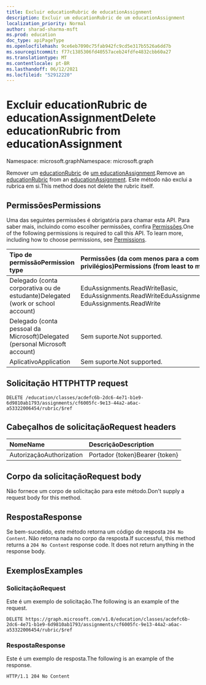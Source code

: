 ```yaml
---
title: Excluir educationRubric de educationAssignment
description: Excluir um educationRubric de um educationAssignment
localization_priority: Normal
author: sharad-sharma-msft
ms.prod: education
doc_type: apiPageType
ms.openlocfilehash: 9ce6eb7090c75fab942fc9cd5e317b5526a6dd7b
ms.sourcegitcommit: f77c1385306fd40557aceb24fdfe4832cbb60a27
ms.translationtype: MT
ms.contentlocale: pt-BR
ms.lasthandoff: 06/12/2021
ms.locfileid: "52912220"
---
```

# <a name="delete-educationrubric-from-educationassignment"></a><span data-ttu-id="c8070-103">Excluir educationRubric de educationAssignment</span><span class="sxs-lookup"><span data-stu-id="c8070-103">Delete educationRubric from educationAssignment</span></span>

<span data-ttu-id="c8070-104">Namespace: microsoft.graph</span><span class="sxs-lookup"><span data-stu-id="c8070-104">Namespace: microsoft.graph</span></span>

<span data-ttu-id="c8070-105">Remover um [educationRubric](../resources/educationrubric.md) de [um educationAssignment](../resources/educationassignment.md).</span><span class="sxs-lookup"><span data-stu-id="c8070-105">Remove an [educationRubric](../resources/educationrubric.md) from an [educationAssignment](../resources/educationassignment.md).</span></span>
<span data-ttu-id="c8070-106">Este método não exclui a rubrica em si.</span><span class="sxs-lookup"><span data-stu-id="c8070-106">This method does not delete the rubric itself.</span></span>

## <a name="permissions"></a><span data-ttu-id="c8070-107">Permissões</span><span class="sxs-lookup"><span data-stu-id="c8070-107">Permissions</span></span>

<span data-ttu-id="c8070-p102">Uma das seguintes permissões é obrigatória para chamar esta API. Para saber mais, incluindo como escolher permissões, confira [Permissões](/graph/permissions-reference).</span><span class="sxs-lookup"><span data-stu-id="c8070-p102">One of the following permissions is required to call this API. To learn more, including how to choose permissions, see [Permissions](/graph/permissions-reference).</span></span>

| <span data-ttu-id="c8070-110">Tipo de permissão</span><span class="sxs-lookup"><span data-stu-id="c8070-110">Permission type</span></span>                        | <span data-ttu-id="c8070-111">Permissões (da com menos para a com mais privilégios)</span><span class="sxs-lookup"><span data-stu-id="c8070-111">Permissions (from least to most privileged)</span></span> |
|:---------------------------------------|:--------------------------------------------|
| <span data-ttu-id="c8070-112">Delegado (conta corporativa ou de estudante)</span><span class="sxs-lookup"><span data-stu-id="c8070-112">Delegated (work or school account)</span></span>     | <span data-ttu-id="c8070-113">EduAssignments.ReadWriteBasic, EduAssignments.ReadWrite</span><span class="sxs-lookup"><span data-stu-id="c8070-113">EduAssignments.ReadWriteBasic, EduAssignments.ReadWrite</span></span> |
| <span data-ttu-id="c8070-114">Delegado (conta pessoal da Microsoft)</span><span class="sxs-lookup"><span data-stu-id="c8070-114">Delegated (personal Microsoft account)</span></span> | <span data-ttu-id="c8070-115">Sem suporte.</span><span class="sxs-lookup"><span data-stu-id="c8070-115">Not supported.</span></span> |
| <span data-ttu-id="c8070-116">Aplicativo</span><span class="sxs-lookup"><span data-stu-id="c8070-116">Application</span></span>                            | <span data-ttu-id="c8070-117">Sem suporte.</span><span class="sxs-lookup"><span data-stu-id="c8070-117">Not supported.</span></span> |

## <a name="http-request"></a><span data-ttu-id="c8070-118">Solicitação HTTP</span><span class="sxs-lookup"><span data-stu-id="c8070-118">HTTP request</span></span>

<!-- { "blockType": "ignored" } -->

```http
DELETE /education/classes/acdefc6b-2dc6-4e71-b1e9-6d9810ab1793/assignments/cf6005fc-9e13-44a2-a6ac-a53322006454/rubric/$ref
```

## <a name="request-headers"></a><span data-ttu-id="c8070-119">Cabeçalhos de solicitação</span><span class="sxs-lookup"><span data-stu-id="c8070-119">Request headers</span></span>

| <span data-ttu-id="c8070-120">Nome</span><span class="sxs-lookup"><span data-stu-id="c8070-120">Name</span></span>          | <span data-ttu-id="c8070-121">Descrição</span><span class="sxs-lookup"><span data-stu-id="c8070-121">Description</span></span>   |
|:--------------|:--------------|
| <span data-ttu-id="c8070-122">Autorização</span><span class="sxs-lookup"><span data-stu-id="c8070-122">Authorization</span></span> | <span data-ttu-id="c8070-123">Portador {token}</span><span class="sxs-lookup"><span data-stu-id="c8070-123">Bearer {token}</span></span> |

## <a name="request-body"></a><span data-ttu-id="c8070-124">Corpo da solicitação</span><span class="sxs-lookup"><span data-stu-id="c8070-124">Request body</span></span>

<span data-ttu-id="c8070-125">Não fornece um corpo de solicitação para este método.</span><span class="sxs-lookup"><span data-stu-id="c8070-125">Don't supply a request body for this method.</span></span>

## <a name="response"></a><span data-ttu-id="c8070-126">Resposta</span><span class="sxs-lookup"><span data-stu-id="c8070-126">Response</span></span>

<span data-ttu-id="c8070-p103">Se bem-sucedido, este método retorna um código de resposta `204 No Content`. Não retorna nada no corpo da resposta.</span><span class="sxs-lookup"><span data-stu-id="c8070-p103">If successful, this method returns a `204 No Content` response code. It does not return anything in the response body.</span></span>

## <a name="examples"></a><span data-ttu-id="c8070-129">Exemplos</span><span class="sxs-lookup"><span data-stu-id="c8070-129">Examples</span></span>

### <a name="request"></a><span data-ttu-id="c8070-130">Solicitação</span><span class="sxs-lookup"><span data-stu-id="c8070-130">Request</span></span>

<span data-ttu-id="c8070-131">Este é um exemplo de solicitação.</span><span class="sxs-lookup"><span data-stu-id="c8070-131">The following is an example of the request.</span></span>

<!-- {
  "blockType": "request",
  "name": "delete_educationrubric_from_educationassignment"
}-->

```http
DELETE https://graph.microsoft.com/v1.0/education/classes/acdefc6b-2dc6-4e71-b1e9-6d9810ab1793/assignments/cf6005fc-9e13-44a2-a6ac-a53322006454/rubric/$ref
```

### <a name="response"></a><span data-ttu-id="c8070-132">Resposta</span><span class="sxs-lookup"><span data-stu-id="c8070-132">Response</span></span>

<span data-ttu-id="c8070-133">Este é um exemplo de resposta.</span><span class="sxs-lookup"><span data-stu-id="c8070-133">The following is an example of the response.</span></span>

<!-- {
  "blockType": "response",
  "truncated": true
} -->

```http
HTTP/1.1 204 No Content
```

<!-- uuid: 16cd6b66-4b1a-43a1-adaf-3a886856ed98
2019-02-04 14:57:30 UTC -->
<!-- {
  "type": "#page.annotation",
  "description": "Delete educationRubric",
  "keywords": "",
  "section": "documentation",
  "tocPath": ""
}-->


